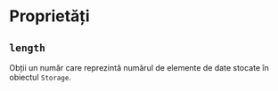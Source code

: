 # Proprietăți

## `length`

Obții un număr care reprezintă numărul de elemente de date stocate în obiectul `Storage`.
